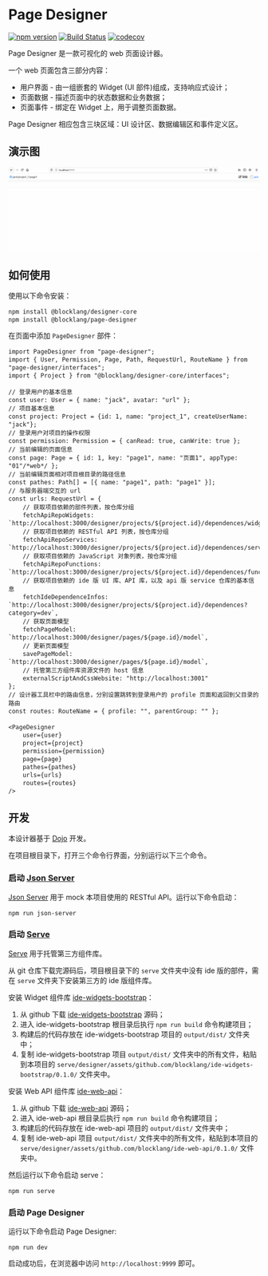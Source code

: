 # Page Designer

[![npm version](https://badge.fury.io/js/page-designer.svg)](https://badge.fury.io/js/page-designer)
[![Build Status](https://travis-ci.org/blocklang/page-designer.svg?branch=master)](https://travis-ci.org/blocklang/page-designer)
[![codecov](https://codecov.io/gh/blocklang/page-designer/branch/master/graph/badge.svg)](https://codecov.io/gh/blocklang/page-designer)

Page Designer 是一款可视化的 web 页面设计器。

一个 web 页面包含三部分内容：

* 用户界面 - 由一组嵌套的 Widget (UI 部件)组成，支持响应式设计；
* 页面数据 - 描述页面中的状态数据和业务数据；
* 页面事件 - 绑定在 Widget 上，用于调整页面数据。

Page Designer 相应包含三块区域：UI 设计区、数据编辑区和事件定义区。

## 演示图

![static page](./docs/images/page_designer_static_page.gif)

## 如何使用

使用以下命令安装：

```shell
npm install @blocklang/designer-core
npm install @blocklang/page-designer
```

在页面中添加 `PageDesigner` 部件：

```tsx
import PageDesigner from "page-designer";
import { User, Permission, Page, Path, RequestUrl, RouteName } from "page-designer/interfaces";
import { Project } from "@blocklang/designer-core/interfaces";

// 登录用户的基本信息
const user: User = { name: "jack", avatar: "url" };
// 项目基本信息
const project: Project = {id: 1, name: "project_1", createUserName: "jack"};
// 登录用户对项目的操作权限
const permission: Permission = { canRead: true, canWrite: true };
// 当前编辑的页面信息
const page: Page = { id: 1, key: "page1", name: "页面1", appType: "01"/*web*/ };
// 当前编辑页面相对项目根目录的路径信息
const pathes: Path[] = [{ name: "page1", path: "page1" }];
// 与服务器端交互的 url
const urls: RequestUrl = {
    // 获取项目依赖的部件列表，按仓库分组
    fetchApiRepoWidgets: `http://localhost:3000/designer/projects/${project.id}/dependences/widgets`,
    // 获取项目依赖的 RESTful API 列表，按仓库分组
    fetchApiRepoServices: `http://localhost:3000/designer/projects/${project.id}/dependences/services`,
    // 获取项目依赖的 JavaScript 对象列表，按仓库分组
    fetchApiRepoFunctions: `http://localhost:3000/designer/projects/${project.id}/dependences/functions`,
    // 获取项目依赖的 ide 版 UI 库、API 库，以及 api 版 service 仓库的基本信息
    fetchIdeDependenceInfos: `http://localhost:3000/designer/projects/${project.id}/dependences?category=dev`,
    // 获取页面模型
    fetchPageModel: `http://localhost:3000/designer/pages/${page.id}/model`,
    // 更新页面模型
    savePageModel: `http://localhost:3000/designer/pages/${page.id}/model`,
    // 托管第三方组件库资源文件的 host 信息
    externalScriptAndCssWebsite: "http://localhost:3001"
};
// 设计器工具栏中的路由信息，分别设置跳转到登录用户的 profile 页面和返回到父目录的路由
const routes: RouteName = { profile: "", parentGroup: "" };

<PageDesigner 
    user={user}
    project={project}
    permission={permission}
    page={page}
    pathes={pathes}
    urls={urls}
    routes={routes}
/>
```

## 开发

本设计器基于 [Dojo](https://dojo.io) 开发。

在项目根目录下，打开三个命令行界面，分别运行以下三个命令。

### 启动 [Json Server](./docs/json-server.md)

[Json Server](./docs/json-server.md) 用于 mock 本项目使用的 RESTful API。运行以下命令启动：

```shell
npm run json-server
```

### 启动 [Serve](./docs/serve.md)

[Serve](./docs/serve.md) 用于托管第三方组件库。

从 git 仓库下载完源码后，项目根目录下的 `serve` 文件夹中没有 ide 版的部件，需在 `serve` 文件夹下安装第三方的 ide 版组件库。

安装 Widget 组件库 [ide-widgets-bootstrap](https://github.com/blocklang/ide-widgets-bootstrap)：

1. 从 github 下载 [ide-widgets-bootstrap](https://github.com/blocklang/ide-widgets-bootstrap) 源码；
2. 进入 ide-widgets-bootstrap 根目录后执行 `npm run build` 命令构建项目；
3. 构建后的代码存放在 ide-widgets-bootstrap 项目的 `output/dist/` 文件夹中；
4. 复制 ide-widgets-bootstrap 项目 `output/dist/` 文件夹中的所有文件，粘贴到本项目的 `serve/designer/assets/github.com/blocklang/ide-widgets-bootstrap/0.1.0/` 文件夹中。

安装 Web API 组件库 [ide-web-api](https://github.com/blocklang/ide-web-api)：

1. 从 github 下载 [ide-web-api](https://github.com/blocklang/ide-web-api) 源码；
2. 进入 ide-web-api 根目录后执行 `npm run build` 命令构建项目；
3. 构建后的代码存放在 ide-web-api 项目的 `output/dist/` 文件夹中；
4. 复制 ide-web-api 项目 `output/dist/` 文件夹中的所有文件，粘贴到本项目的 `serve/designer/assets/github.com/blocklang/ide-web-api/0.1.0/` 文件夹中。

然后运行以下命令启动 serve：

```shell
npm run serve
```

### 启动 Page Designer

运行以下命令启动 Page Designer:

```shell
npm run dev
```

启动成功后，在浏览器中访问 `http://localhost:9999` 即可。
